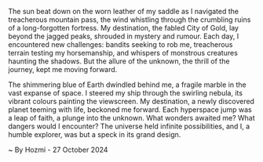 
The sun beat down on the worn leather of my saddle as I navigated the treacherous mountain pass, the wind whistling through the crumbling ruins of a long-forgotten fortress. My destination, the fabled City of Gold, lay beyond the jagged peaks, shrouded in mystery and rumour. Each day, I encountered new challenges: bandits seeking to rob me, treacherous terrain testing my horsemanship, and whispers of monstrous creatures haunting the shadows. But the allure of the unknown, the thrill of the journey, kept me moving forward. 

The shimmering blue of Earth dwindled behind me, a fragile marble in the vast expanse of space. I steered my ship through the swirling nebula, its vibrant colours painting the viewscreen. My destination, a newly discovered planet teeming with life, beckoned me forward. Each hyperspace jump was a leap of faith, a plunge into the unknown. What wonders awaited me? What dangers would I encounter? The universe held infinite possibilities, and I, a humble explorer, was but a speck in its grand design. 

~ By Hozmi - 27 October 2024
